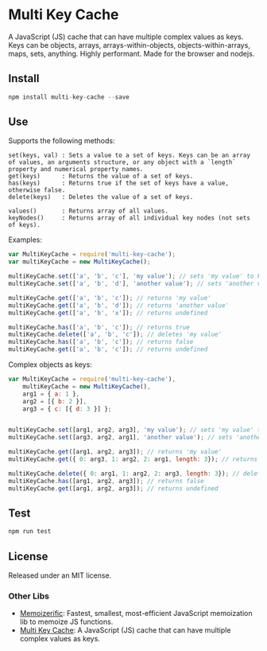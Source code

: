 # Multi Key Cache
A JavaScript (JS) cache that can have multiple complex values as keys.
Keys can be objects, arrays, arrays-within-objects, objects-within-arrays, maps, sets, anything.
Highly performant.
Made for the browser and nodejs.

## Install
```javascript
npm install multi-key-cache --save
```

## Use
Supports the following methods:

```Slim
set(keys, val) : Sets a value to a set of keys. Keys can be an array of values, an arguments structure, or any object with a `length` property and numerical property names.
get(keys)      : Returns the value of a set of keys.
has(keys)      : Returns true if the set of keys have a value, otherwise false.
delete(keys)   : Deletes the value of a set of keys.

values()       : Returns array of all values.
keyNodes()     : Returns array of all individual key nodes (not sets of keys).
```

Examples:

```javascript
var MultiKeyCache = require('multi-key-cache');
var multiKeyCache = new MultiKeyCache();

multiKeyCache.set(['a', 'b', 'c'], 'my value'); // sets 'my value' to keys a b c
multiKeyCache.set(['a', 'b', 'd'], 'another value'); // sets 'another value' to keys a b d

multiKeyCache.get(['a', 'b', 'c']); // returns 'my value'
multiKeyCache.get(['a', 'b', 'd']); // returns 'another value'
multiKeyCache.get(['a', 'b', 'x']); // returns undefined

multiKeyCache.has(['a', 'b', 'c']); // returns true
multiKeyCache.delete(['a', 'b', 'c']); // deletes 'my value'
multiKeyCache.has(['a', 'b', 'c']); // returns false
multiKeyCache.get(['a', 'b', 'c']); // returns undefined
```

Complex objects as keys:
```javascript
var MultiKeyCache = require('multi-key-cache'),
    multiKeyCache = new MultiKeyCache(),
    arg1 = { a: 1 },
    arg2 = [{ b: 2 }],
    arg3 = { c: [{ d: 3 }] };


multiKeyCache.set([arg1, arg2, arg3], 'my value'); // sets 'my value' to complex keys
multiKeyCache.set([arg3, arg2, arg1], 'another value'); // sets 'another value' to completely unrelated set of complex keys

multiKeyCache.get([arg1, arg2, arg3]); // returns 'my value'
multiKeyCache.get({ 0: arg3, 1: arg2, 2: arg1, length: 3}); // returns 'another value', keys container doesn't have to be an array

multiKeyCache.delete({ 0: arg1, 1: arg2, 2: arg3, length: 3}); // deletes 'my value' and associated empty keys
multiKeyCache.has([arg1, arg2, arg3]); // returns false
multiKeyCache.get([arg1, arg2, arg3]); // returns undefined
```

## Test
```javascript
npm run test
```

## License

Released under an MIT license.

### Other Libs

- [Memoizerific](https://github.com/thinkloop/memoizerific): Fastest, smallest, most-efficient JavaScript memoization lib to memoize JS functions.
- [Multi Key Cache](https://github.com/thinkloop/multi-key-cache): A JavaScript (JS) cache that can have multiple complex values as keys.